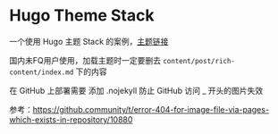 # Hugo Theme Stack

一个使用 Hugo 主题 Stack 的案例，[主题链接](https://github.com/CaiJimmy/hugo-theme-stack)

国内未FQ用户使用，加载主题时一定要删去 `content/post/rich-content/index.md` 下的内容

在 GitHub 上部署需要 添加 .nojekyll 防止 GitHub 访问 _ 开头的图片失效

参考：https://github.community/t/error-404-for-image-file-via-pages-which-exists-in-repository/10880